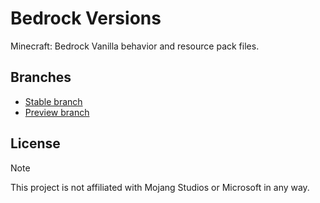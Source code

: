 # Bedrock Versions
Minecraft: Bedrock Vanilla behavior and resource pack files.

## Branches
- [Stable branch](https://github.com/DarkGamerYT/bedrock-versions/tree/stable)
- [Preview branch](https://github.com/DarkGamerYT/bedrock-versions/tree/preview)

## License
> [!NOTE]
> This project is not affiliated with Mojang Studios or Microsoft in any way.
